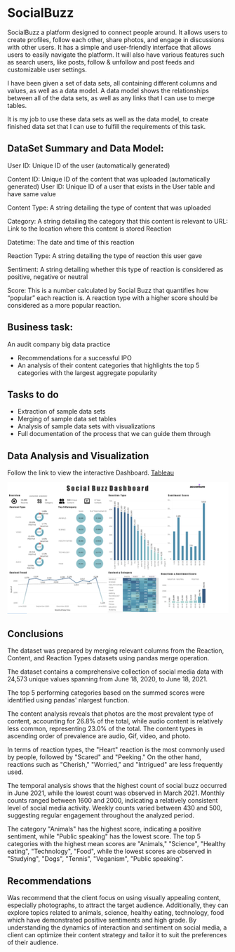 # SocialBuzz
 SocialBuzz a platform designed to connect people around. It allows users to create profiles, follow each other, share photos, and engage in discussions with other users.
It has a simple and user-friendly interface that allows users to easily navigate the platform. It will also have various features such as search users, like posts, follow & unfollow and post feeds and customizable user settings.  

I have been given a set of data sets, all containing different columns and values, as well as a data model. A data model shows the relationships between all of the data sets, as well as any links that I can use to merge tables.  

It is my job to use these data sets as well as the data model, to create finished data set that I can use to fulfill the requirements of this task.  


## DataSet Summary and Data Model:
User ID: Unique ID of the user (automatically generated)   

Content ID: Unique ID of the content that was uploaded (automatically generated) User ID: Unique ID of a user that exists in the User table and have same value

Content Type: A string detailing the type of content that was uploaded

Category: A string detailing the category that this content is relevant to URL: Link to the location where this content is stored Reaction

Datetime: The date and time of this reaction  

Reaction Type: A string detailing the type of reaction this user gave

Sentiment: A string detailing whether this type of reaction is considered as positive, negative or neutral

Score: This is a number calculated by Social Buzz that quantifies how “popular” each reaction is. A reaction type with a higher score should be considered as a more popular reaction.


## Business task:
An audit company big data practice 

+ Recommendations for a successful IPO  
+ An analysis of their content categories that highlights the top 5 categories with the largest aggregate popularity
  
## Tasks to do
+ Extraction of sample data sets  
+ Merging of sample data set tables    
+ Analysis of sample data sets with visualizations
+ Full documentation of the process that we can guide them through


## Data Analysis and Visualization

Follow the link to view the interactive Dashboard. [Tableau](https://public.tableau.com/views/SosialBuzzDashboard_16984171453280/SocialBuzz3?:language=en-US&:display_count=n&:origin=viz_share_link)  

![myimage-alt-tag](https://github.com/halinakryvanos/SocialBuzz/blob/main/03%20Presentation_/Social_Buzz_Dashboard.png)

## Conclusions
The dataset was prepared by merging relevant columns from the Reaction, Content, and Reaction Types datasets using pandas merge operation.  

The dataset contains a comprehensive collection of social media data with 24,573 unique values spanning from June 18, 2020, to June 18, 2021.  

The top 5 performing categories based on the summed scores were identified using pandas' nlargest function.  

The content analysis reveals that photos are the most prevalent type of content, accounting for 26.8% of the total, while audio content is relatively less common, representing 23.0% of the total. The content types in ascending order of prevalence are audio, Gif, video, and photo.  

In terms of reaction types, the "Heart" reaction is the most commonly used by people, followed by "Scared" and "Peeking." On the other hand, reactions such as "Cherish," "Worried," and "Intrigued" are less frequently used.  

The temporal analysis shows that the highest count of social buzz occurred in June 2021, while the lowest count was observed in March 2021. Monthly counts ranged between 1600 and 2000, indicating a relatively consistent level of social media activity. Weekly counts varied between 430 and 500, suggesting regular engagement throughout the analyzed period.  

The category "Animals" has the highest score, indicating a positive sentiment, while "Public speaking" has the lowest score. The top 5 categories with the highest mean scores are "Animals," "Science", "Healthy eating", "Technology", "Food", while the lowest scores are observed in "Studying", "Dogs", "Tennis", "Veganism", "Public speaking".  

## Recommendations  

Was recommend that the client focus on using visually appealing content, especially photographs, to attract the target audience. Additionally, they can explore topics related to animals, science, healthy eating, technology, food which have demonstrated positive sentiments and high grade. By understanding the dynamics of interaction and sentiment on social media, a client can optimize their content strategy and tailor it to suit the preferences of their audience.
